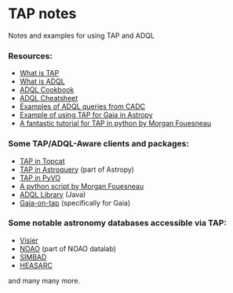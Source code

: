 # TAP notes
Notes and examples for using TAP and ADQL

### Resources:
- [What is TAP](http://www.ivoa.net/documents/TAP/)
- [What is ADQL](http://www.ivoa.net/documents/ADQL/)
- [ADQL Cookbook](https://www.gaia.ac.uk/data/gaia-data-release-1/adql-cookbook)
- [ADQL Cheatsheet](http://docs.g-vo.org/adqlref/adqlref.pdf)
- [Examples of ADQL queries from CADC](http://www.cadc-ccda.hia-iha.nrc-cnrc.gc.ca/en/doc/tap/)
- [Example of using TAP for Gaia in Astropy](https://gea.esac.esa.int/archive-help/tutorials/python_cluster/index.html)
- [A fantastic tutorial for TAP in python by Morgan Fouesneau](https://github.com/mfouesneau/tap/blob/master/examples/TAP_tutorial.ipynb)

### Some TAP/ADQL-Aware clients and packages:
- [TAP in Topcat](http://www.star.bris.ac.uk/~mbt/topcat/sun253/TapTableLoadDialog.html)
- [TAP in Astroquery](http://astroquery.readthedocs.io/en/latest/utils/tap.html) (part of Astropy)
- [TAP in PyVO](https://pyvo.readthedocs.io/en/latest/#data-access)
- [A python script by Morgan Fouesneau](https://github.com/mfouesneau/tap)
- [ADQL Library](http://cdsportal.u-strasbg.fr/adqltuto/) (Java)
- [Gaia-on-tap](https://github.com/andycasey/gaia-on-tap/) (specifically for Gaia)

### Some notable astronomy databases accessible via TAP:
- [Visier](http://tapvizier.u-strasbg.fr/adql/)
- [NOAO](https://datalab.noao.edu/decals/dataAccess.php) (part of NOAO datalab)
- [SIMBAD](http://simbad.u-strasbg.fr/simbad/sim-tap)
- [HEASARC](https://heasarc.gsfc.nasa.gov/docs/archive/vo/)

and many many more. 
